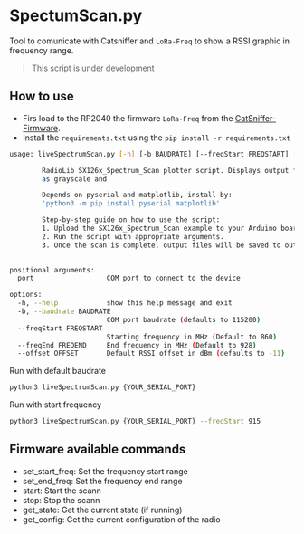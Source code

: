 # SpectumScan.py
Tool to comunicate with Catsniffer and `LoRa-Freq` to show a RSSI graphic in frequency range.

> This script is under development

## How to use
- Firs load to the RP2040 the firmware `LoRa-Freq` from the [CatSniffer-Firmware](https://github.com/ElectronicCats/CatSniffer-Firmware).
- Install the `requirements.txt` using the `pip install -r requirements.txt`

```bash
usage: liveSpectrumScan.py [-h] [-b BAUDRATE] [--freqStart FREQSTART] [--freqEnd FREQEND] [--offset OFFSET] port

        RadioLib SX126x_Spectrum_Scan plotter script. Displays output from SX126x_Spectrum_Scan example
        as grayscale and 

        Depends on pyserial and matplotlib, install by:
        'python3 -m pip install pyserial matplotlib'

        Step-by-step guide on how to use the script:
        1. Upload the SX126x_Spectrum_Scan example to your Arduino board with SX1262 connected.
        2. Run the script with appropriate arguments.
        3. Once the scan is complete, output files will be saved to out/
    

positional arguments:
  port                  COM port to connect to the device

options:
  -h, --help            show this help message and exit
  -b, --baudrate BAUDRATE
                        COM port baudrate (defaults to 115200)
  --freqStart FREQSTART
                        Starting frequency in MHz (Default to 860)
  --freqEnd FREQEND     End frequency in MHz (Default to 928)
  --offset OFFSET       Default RSSI offset in dBm (defaults to -11)
```

Run with default baudrate
```bash
python3 liveSpectrumScan.py {YOUR_SERIAL_PORT}
```
Run with start frequency
```bash
python3 liveSpectrumScan.py {YOUR_SERIAL_PORT} --freqStart 915
```



## Firmware available commands
- set_start_freq: Set the frequency start range
- set_end_freq: Set the frequency end range
- start: Start the scann
- stop: Stop the scann
- get_state: Get the current state (if running)
- get_config: Get the current configuration of the radio